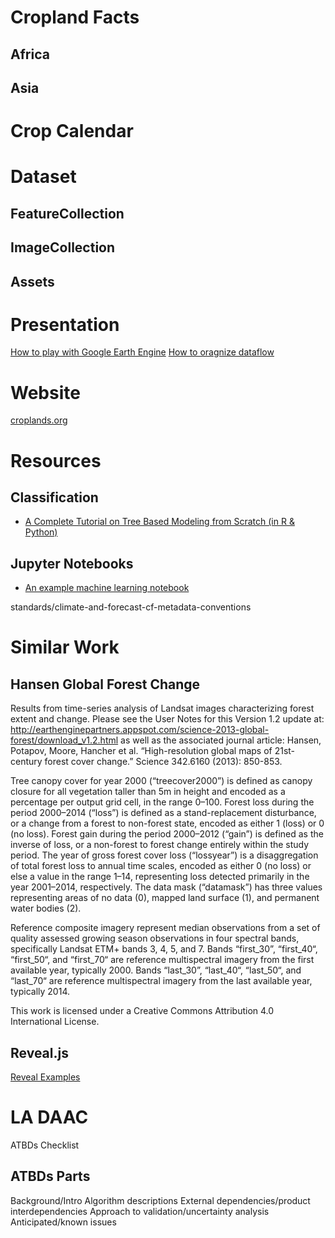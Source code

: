 # Cropland Facts
## Africa
## Asia
# Crop Calendar



# Dataset
## FeatureCollection
## ImageCollection
## Assets

# Presentation
[How to play with Google Earth Engine]()
[How to oragnize dataflow](https://rawgit.com/suredream/geenotebook/master/markdown/flow.html#/)

# Website
[croplands.org](https://croplands.org/)

# Resources
## Classification
- [A Complete Tutorial on Tree Based Modeling from Scratch (in R & Python)](https://www.analyticsvidhya.com/blog/2016/04/complete-tutorial-tree-based-modeling-scratch-in-python/)

## Jupyter Notebooks

- [An example machine learning notebook](http://nbviewer.jupyter.org/github/rhiever/Data-Analysis-and-Machine-Learning-Projects/blob/master/example-data-science-notebook/Example%20Machine%20Learning%20Notebook.ipynb)


standards/climate-and-forecast-cf-metadata-conventions

# Similar Work

## Hansen Global Forest Change
Results from time-series analysis of Landsat images characterizing forest extent and change. Please see the User Notes for this Version 1.2 update at: http://earthenginepartners.appspot.com/science-2013-global-forest/download_v1.2.html as well as the associated journal article: Hansen, Potapov, Moore, Hancher et al. “High-resolution global maps of 21st-century forest cover change.” Science 342.6160 (2013): 850-853.

Tree canopy cover for year 2000 (“treecover2000”) is defined as canopy closure for all vegetation taller than 5m in height and encoded as a percentage per output grid cell, in the range 0–100. Forest loss during the period 2000–2014 (“loss”) is defined as a stand-replacement disturbance, or a change from a forest to non-forest state, encoded as either 1 (loss) or 0 (no loss). Forest gain during the period 2000–2012 (“gain”) is defined as the inverse of loss, or a non-forest to forest change entirely within the study period. The year of gross forest cover loss (“lossyear”) is a disaggregation of total forest loss to annual time scales, encoded as either 0 (no loss) or else a value in the range 1–14, representing loss detected primarily in the year 2001–2014, respectively. The data mask (“datamask”) has three values representing areas of no data (0), mapped land surface (1), and permanent water bodies (2).

Reference composite imagery represent median observations from a set of quality assessed growing season observations in four spectral bands, specifically Landsat ETM+ bands 3, 4, 5, and 7. Bands “first_30”, “first_40“, “first_50“, and “first_70“ are reference multispectral imagery from the first available year, typically 2000. Bands “last_30”, “last_40“, “last_50“, and “last_70“ are reference multispectral imagery from the last available year, typically 2014.

This work is licensed under a Creative Commons Attribution 4.0 International License.

## Reveal.js
[Reveal Examples](https://github.com/astefanutti/decktape)

# LA DAAC
[](https://earthdata.nasa.gov/standards/climate-and-forecast-cf-metadata-conventions)
ATBDs
Checklist

## ATBDs Parts
Background/Intro
Algorithm descriptions
External dependencies/product interdependencies
Approach to validation/uncertainty analysis
Anticipated/known issues

